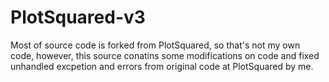 # PlotSquared-v3

Most of source code is forked from PlotSquared, so that's not my own code, however, this source conatins
some modifications on code and fixed unhandled excpetion and errors from original code at PlotSquared by me.
